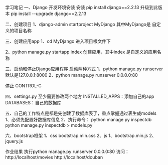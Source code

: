 学习笔记
一、Django 开发环境安装
安装
pip install django==2.2.13 
升级到此版本
pip install --upgrade django==2.2.13 

二、创建项目
1、django-admin startproject MyDjango
其中MyDjango是 自定义的项目名称

三、创建应用app
1、cd MyDjango
进入项目根文件下

2、python manage.py startapp index
创建应用，其中index 是自定义的应用名称

三、启动和停止Django应用程序
启动两种方式
1、python manage.py  runserver 
默认是127.0.0.1:8000
2、python manage.py  runserver 0.0.0.0:80

停止
CONTROL-C

四、settings.py
至少需要修改两个地方
INSTALLED_APPS：添加自己的app
DATABASES：自己的数据库


五、自己的工作特点是都是先创建了数据库表了，重点掌握通过表生成models
1、必须先配置好数据库信息
2、执行命令：
python manage.py inspectdb
python manage.py inspectdb > models.py

六、bootstrap框架
1、css
bootstrap.min.css
2、js
1、bootstrap.min.js
2、jquery.js


作业结果
执行python manage.py  runserver 0.0.0.0:80
访问：
http://localhost/movies
http://localhost/douban

